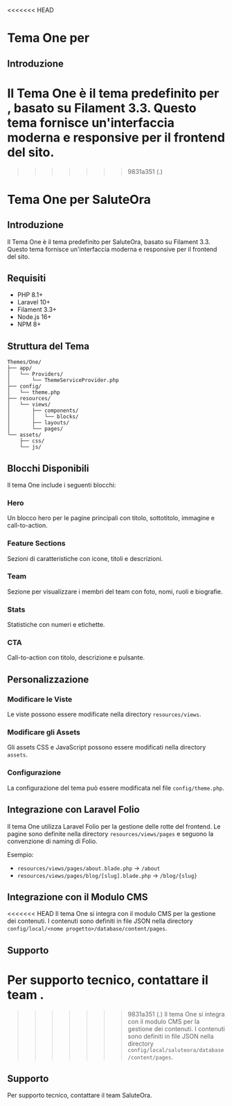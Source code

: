 <<<<<<< HEAD
# Tema One per 

## Introduzione

Il Tema One è il tema predefinito per , basato su Filament 3.3. Questo tema fornisce un'interfaccia moderna e responsive per il frontend del sito.
=======
>>>>>>> 9831a351 (.)
# Tema One per SaluteOra

## Introduzione

Il Tema One è il tema predefinito per SaluteOra, basato su Filament 3.3. Questo tema fornisce un'interfaccia moderna e responsive per il frontend del sito.

## Requisiti

- PHP 8.1+
- Laravel 10+
- Filament 3.3+
- Node.js 16+
- NPM 8+

## Struttura del Tema

```
Themes/One/
├── app/
│   └── Providers/
│       └── ThemeServiceProvider.php
├── config/
│   └── theme.php
├── resources/
│   └── views/
│       ├── components/
│       │   └── blocks/
│       ├── layouts/
│       └── pages/
└── assets/
    ├── css/
    └── js/
```

## Blocchi Disponibili

Il tema One include i seguenti blocchi:

### Hero
Un blocco hero per le pagine principali con titolo, sottotitolo, immagine e call-to-action.

### Feature Sections
Sezioni di caratteristiche con icone, titoli e descrizioni.

### Team
Sezione per visualizzare i membri del team con foto, nomi, ruoli e biografie.

### Stats
Statistiche con numeri e etichette.

### CTA
Call-to-action con titolo, descrizione e pulsante.

## Personalizzazione

### Modificare le Viste
Le viste possono essere modificate nella directory `resources/views`.

### Modificare gli Assets
Gli assets CSS e JavaScript possono essere modificati nella directory `assets`.

### Configurazione
La configurazione del tema può essere modificata nel file `config/theme.php`.

## Integrazione con Laravel Folio

Il tema One utilizza Laravel Folio per la gestione delle rotte del frontend. Le pagine sono definite nella directory `resources/views/pages` e seguono la convenzione di naming di Folio.

Esempio:
- `resources/views/pages/about.blade.php` -> `/about`
- `resources/views/pages/blog/[slug].blade.php` -> `/blog/{slug}`

## Integrazione con il Modulo CMS

<<<<<<< HEAD
Il tema One si integra con il modulo CMS per la gestione dei contenuti. I contenuti sono definiti in file JSON nella directory `config/local/<nome progetto>/database/content/pages`.

## Supporto

Per supporto tecnico, contattare il team . 
=======
>>>>>>> 9831a351 (.)
Il tema One si integra con il modulo CMS per la gestione dei contenuti. I contenuti sono definiti in file JSON nella directory `config/local/saluteora/database/content/pages`.

## Supporto

Per supporto tecnico, contattare il team SaluteOra. 
